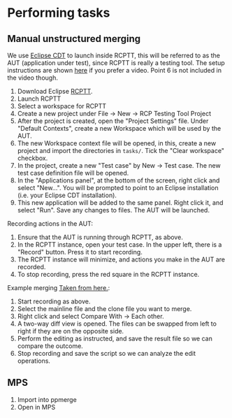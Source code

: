 # Performing tasks

## Manual unstructured merging
We use [Eclipse CDT](http://www.eclipse.org/cdt/) to launch inside RCPTT, this will be referred to as the AUT (application under test), since RCPTT is really a testing tool.
The setup instructions are shown [here](https://www.youtube.com/watch?v=prXLW38mk8g) if you prefer a video. Point 6 is not included in the video though.

1. Download Eclipse [RCPTT](http://www.eclipse.org/rcptt/download/).
2. Launch RCPTT
3. Select a workspace for RCPTT
4. Create a new project under File -> New -> RCP Testing Tool Project
5. After the project is created, open the "Project Settings" file. Under "Default Contexts", create a new Workspace which will be used by the AUT.
6. The new Workspace context file will be opened, in this, create a new project and import the directories in `tasks/`. Tick the "Clear workspace" checkbox.
7. In the project, create a new "Test case" by New -> Test case. The new test case definition file will be opened.
8. In the "Applications panel", at the bottom of the screen, right click and select "New...". You will be prompted to point to an Eclipse installation (i.e. your Eclipse CDT installation).
9. This new application will be added to the same panel. Right click it, and select "Run". Save any changes to files. The AUT will be launched.

Recording actions in the AUT:

1. Ensure that the AUT is running through RCPTT, as above.
2. In the RCPTT instance, open your test case. In the upper left, there is a "Record" button. Press it to start recording.
3. The RCPTT instance will minimize, and actions you make in the AUT are recorded.
4. To stop recording, press the red square in the RCPTT instance.

Example merging [Taken from here.](http://stackoverflow.com/questions/4623564/how-do-i-compare-two-files-using-eclipse-is-there-any-option-provided-by-eclips):

1. Start recording as above.
2. Select the mainline file and the clone file you want to merge.
3. Right click and select Compare With -> Each other.
4. A two-way diff view is opened. The files can be swapped from left to right if they are on the opposite side.
5. Perform the editing as instructed, and save the result file so we can compare the outcome.
6. Stop recording and save the script so we can analyze the edit operations.

## MPS

1. Import into ppmerge
2. Open in MPS